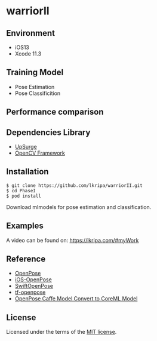 #  warriorII

## Environment
* iOS13
* Xcode 11.3

## Training Model
* Pose Estimation
* Pose Classificition

## Performance comparison


## Dependencies Library

* [UpSurge](https://github.com/aleph7/Upsurge)
* [OpenCV Framework](https://opencv.org/releases.html)

## Installation

```
$ git clone https://github.com/lkripa/warriorII.git
$ cd PhaseI
$ pod install

```
Download mlmodels for pose estimation and classification.

## Examples
A video can be found on:
https://lkripa.com/#myWork

## Reference

* [OpenPose](https://github.com/CMU-Perceptual-Computing-Lab/openpose)
* [iOS-OpenPose](https://github.com/eugenebokhan)
* [SwiftOpenPose](https://github.com/infocom-tpo/SwiftOpenPose)
* [tf-openpose](https://github.com/ildoonet/tf-openpose)
* [OpenPose Caffe Model Convert to CoreML Model](https://gist.github.com/otmb/7b2e1caf3330b97c82dc217af5844ad5)


## License
Licensed under the terms of the [MIT license](LICENSE.txt).




